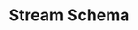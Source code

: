 ---
# -------------------------- #
#        CONTENT TYPE        #
# -------------------------- #

content-type: "api-structure"
key: "stream-schema-object"


# -------------------------- #
#        OBJECT INFO         #
# -------------------------- #

title: "Stream Schema"
description: "{{ api.data-structures.stream-schemas.description }}"


# -------------------------- #
#      OBJECT ATTRIBUTES     #
# -------------------------- #

object-attributes:
  - name: "schema"
    type: "string"
    description: "The JSON schema describing the stream's fields."

  - name: "metadata"
    type: "array"
    description: "An array of [Metadata objects]({{ api.data-structures.metadata.top-level.section }})."

  - name: "non-discoverable-metadata-keys"
    type: "array"
    description: |
      An array of strings corresponding to `metadata` keys that can be modified.
    value: |
      "selected",
      "replication-method",
      "replication-key"

examples:
  - type: "Database source"
    code: |
      {
        "schema": "{\"definitions\":{\"sdc_recursive_boolean_array\":{\"items\":{\"$ref\":\"#/definitions/sdc_recursive_boolean_array\"},\"type\":[\"null\",\"boolean\",\"array\"]},\"sdc_recursive_integer_array\":{\"items\":{\"$ref\":\"#/definitions/sdc_recursive_integer_array\"},\"type\":[\"null\",\"integer\",\"array\"]},\"sdc_recursive_number_array\":{\"items\":{\"$ref\":\"#/definitions/sdc_recursive_number_array\"},\"type\":[\"null\",\"number\",\"array\"]},\"sdc_recursive_timestamp_array\":{\"format\":\"date-time\",\"items\":{\"$ref\":\"#/definitions/sdc_recursive_timestamp_array\"},\"type\":[\"null\",\"string\",\"array\"]},\"sdc_recursive_object_array\":{\"items\":{\"$ref\":\"#/definitions/sdc_recursive_object_array\"},\"type\":[\"null\",\"object\",\"array\"]},\"sdc_recursive_string_array\":{\"items\":{\"$ref\":\"#/definitions/sdc_recursive_string_array\"},\"type\":[\"null\",\"string\",\"array\"]}},\"type\":\"object\",\"properties\":{\"age\":{\"maximum\":2147483647,\"type\":[\"null\",\"integer\"],\"minimum\":-2147483648},\"has_magic\":{\"type\":[\"null\",\"boolean\"]},\"name\":{\"type\":[\"null\",\"string\"]},\"id\":{\"maximum\":2147483647,\"type\":[\"integer\"],\"minimum\":-2147483648}}}",
        "metadata": [
          {
            "breadcrumb": [
              "properties",
              "age"
            ],
            "metadata": {
              "sql-datatype": "integer",
              "selected-by-default": true,
              "inclusion": "available"
            }
          },
          {
            "breadcrumb": [],
            "metadata": {
              "database-name": "demni2mf59dt10",
              "schema-name": "public",
              "table-key-properties": [
                "id"
              ],
              "row-count": 0,
              "is-view": false
            }
          },
          {
            "breadcrumb": [
              "properties",
              "id"
            ],
            "metadata": {
              "sql-datatype": "integer",
              "selected-by-default": true,
              "inclusion": "automatic"
            }
          },
          {
            "breadcrumb": [
              "properties",
              "name"
            ],
            "metadata": {
              "sql-datatype": "text",
              "selected-by-default": true,
              "inclusion": "available"
            }
          },
          {
            "breadcrumb": [
              "properties",
              "has_magic"
            ],
            "metadata": {
              "sql-datatype": "boolean",
              "selected-by-default": true,
              "inclusion": "available"
            }
          }
        ],
        "non-discoverable-metadata-keys": [
          "selected",
          "replication-method",
          "replication-key",
          "view-key-properties"
        ]
      }

  - type: "SaaS source"
    code: |
      {
        "schema": "{\"type\":\"object\",\"properties\":{\"id\":{\"type\":[\"null\",\"integer\"]},\"sort_value\":{\"type\":[\"null\",\"string\"]},\"product_id\":{\"type\":[\"null\",\"integer\"]},\"updated_at\":{\"type\":[\"null\",\"string\"],\"format\":\"date-time\"},\"featured\":{\"type\":[\"null\",\"boolean\"]},\"position\":{\"type\":[\"null\",\"integer\"]},\"created_at\":{\"type\":[\"null\",\"string\"],\"format\":\"date-time\"},\"collection_id\":{\"type\":[\"null\",\"integer\"]}}}",
        "metadata": [
          {
            "breadcrumb": [
              "properties",
              "sort_value"
            ],
            "metadata": {
              "selected": false,
              "inclusion": "available"
            }
          },
          {
            "breadcrumb": [],
            "metadata": {
              "selected": true,
              "valid-replication-keys": [
                "updated_at"
              ],
              "table-key-properties": [
                "id"
              ],
              "forced-replication-method": "INCREMENTAL"
            }
          },
          {
            "breadcrumb": [
              "properties",
              "position"
            ],
            "metadata": {
              "selected": false,
              "inclusion": "available"
            }
          },
          {
            "breadcrumb": [
              "properties",
              "id"
            ],
            "metadata": {
              "selected": false,
              "inclusion": "automatic"
            }
          },
          {
            "breadcrumb": [
              "properties",
              "collection_id"
            ],
            "metadata": {
              "selected": true,
              "inclusion": "available"
            }
          },
          {
            "breadcrumb": [
              "properties",
              "featured"
            ],
            "metadata": {
              "selected": false,
              "inclusion": "available"
            }
          },
          {
            "breadcrumb": [
              "properties",
              "product_id"
            ],
            "metadata": {
              "selected": false,
              "inclusion": "available"
            }
          },
          {
            "breadcrumb": [
              "properties",
              "created_at"
            ],
            "metadata": {
              "selected": false,
              "inclusion": "available"
            }
          },
          {
            "breadcrumb": [
              "properties",
              "updated_at"
            ],
            "metadata": {
              "selected": false,
              "inclusion": "automatic"
            }
          }
        ],
        "non-discoverable-metadata-keys": [
          "selected",
          "replication-method",
          "replication-key",
          "view-key-properties"
        ]
      }
---